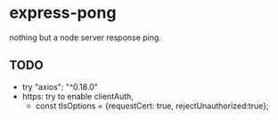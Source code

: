 # express-pong
nothing but a node server response ping.

## TODO

- try "axios": "^0.18.0" 
- https: try to enable clientAuth, 
    - const tlsOptions = {requestCert: true, rejectUnauthorized:true};